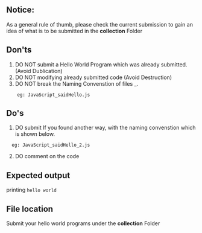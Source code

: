 ## Notice:
As a general rule of thumb, please check the current submission to gain an idea of what is to be submitted
in the **collection** Folder

## Don'ts

1. DO NOT submit a Hello World Program which was already submitted. (Avoid Dublication)
2. DO NOT modifying already submitted code (Avoid Destruction)
3. DO NOT break the Naming Convenstion of files <Name of the Language>_<said Hello>.<extension>
```
    eg: JavaScript_saidHello.js
```
## Do's
1. DO submit If you found another way, with the naming convenstion which is shown below.
 ```
   eg: JavaScript_saidHello_2.js
```
2. DO comment on the code
    
## Expected output

printing ```hello world```

## File location

Submit your hello world programs under the **collection** Folder
